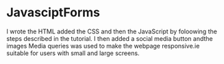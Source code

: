 # JavasciptForms
I wrote the HTML added the CSS and then the JavaScript by foloowing the steps described in the tutorial.
I then added a social media button andthe images
Media queries was used to make the webpage responsive.ie suitable for users with small and large screens.

